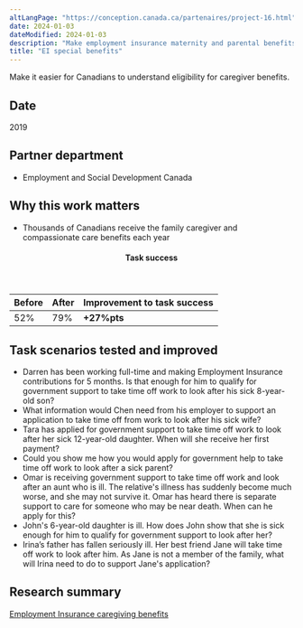 ```yaml
---
altLangPage: "https://conception.canada.ca/partenaires/project-16.html"
date: 2024-01-03
dateModified: 2024-01-03
description: "Make employment insurance maternity and parental benefits easier to find and understand for Canadians planning to expand their family. Date: 2019"
title: "EI special benefits"
---
```

<p>Make it easier for Canadians to understand eligibility for caregiver benefits.</p>
<h2>Date</h2>
<p>2019</p>
<h2>Partner department</h2>
<ul>
  <li>Employment and Social Development Canada</li>
</ul>
<h2>Why this work matters</h2>
<ul>
  <li>Thousands of Canadians receive the family caregiver and compassionate care benefits each year</li>
</ul>
<div class="row mrgn-tp-lg mrgn-bttm-lg">
  <div class="col-md-8">
    <div class="panel panel-success">
      <header class="panel-heading">
        <h4 class="panel-title text-center">Task success</h4>
      </header>
      <table class="table">
        <thead>
          <tr style="">
            <th scope="col" class="col-md-3">Before</th>
            <th scope="col" class="col-md-3">After</th>
            <th scope="col" class="col-md-6">Improvement to task success</th>
          </tr>
        </thead>
        <tbody>
          <tr>
            <td class="table-smnum">52%</td>
            <td class="table-smnum">79%</td>
            <td class="table-smnum"><span class="text-success"><strong>+27%pts</strong></span></td>
          </tr>
        </tbody>
      </table>
    </div>
  </div>
</div>
<h2>Task scenarios tested and improved</h2>
<ul class="lst-spcd">
  <li>Darren has been working full-time and making Employment Insurance contributions for 5 months. Is that enough for him to qualify for government support to take time off work to look after his sick 8-year-old son?</li>
  <li>What information would Chen need from his employer to support an application to take time off from work to look after his sick wife?</li>
  <li>Tara has applied for government support to take time off work to look after her sick 12-year-old daughter. When will she receive her first payment?</li>
  <li>Could you show me how you would apply for government help to take time off work to look after a sick parent?</li>
  <li>Omar is receiving government support to take time off work and look after an aunt who is ill. The relative's illness has suddenly become much worse, and she may not survive it. Omar has heard there is separate support to care for someone who may be near death. When can he apply for this?</li>
  <li>John's 6-year-old daughter is ill. How does John show that she is sick enough for him to qualify for government support to look after her?</li>
  <li>Irina’s father has fallen seriously ill. Her best friend Jane will take time off work to look after him. As Jane is not a member of the family, what will Irina need to do to support Jane's application?</li>
</ul>
<h2>Research summary</h2>
<p><a href="https://blog.canada.ca/research-summaries/caregiving-research-summary.html">Employment Insurance caregiving benefits</a></p>
